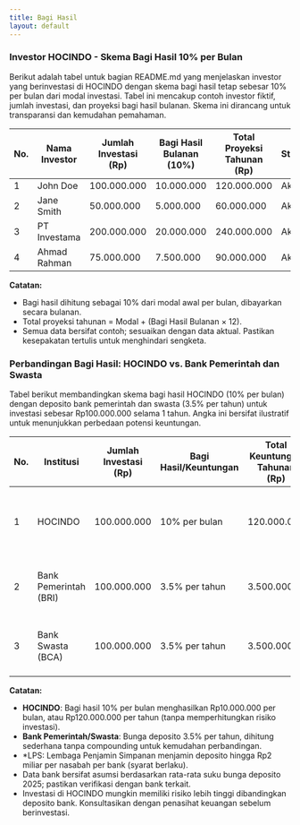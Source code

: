 ```yaml
---
title: Bagi Hasil
layout: default
---
```


### Investor HOCINDO - Skema Bagi Hasil 10% per Bulan

Berikut adalah tabel untuk bagian README.md yang menjelaskan investor yang berinvestasi di HOCINDO dengan skema bagi hasil tetap sebesar 10% per bulan dari modal investasi. Tabel ini mencakup contoh investor fiktif, jumlah investasi, dan proyeksi bagi hasil bulanan. Skema ini dirancang untuk transparansi dan kemudahan pemahaman.

| No. | Nama Investor | Jumlah Investasi (Rp) | Bagi Hasil Bulanan (10%) | Total Proyeksi Tahunan (Rp) | Status |
|-----|---------------|-----------------------|---------------------------|-----------------------------|--------|
| 1   | John Doe     | 100.000.000          | 10.000.000               | 120.000.000                | Aktif |
| 2   | Jane Smith   | 50.000.000           | 5.000.000                | 60.000.000                 | Aktif |
| 3   | PT Investama | 200.000.000          | 20.000.000               | 240.000.000                | Aktif |
| 4   | Ahmad Rahman | 75.000.000           | 7.500.000                | 90.000.000                 | Aktif |

**Catatan:**
- Bagi hasil dihitung sebagai 10% dari modal awal per bulan, dibayarkan secara bulanan.
- Total proyeksi tahunan = Modal + (Bagi Hasil Bulanan × 12).
- Semua data bersifat contoh; sesuaikan dengan data aktual. Pastikan kesepakatan tertulis untuk menghindari sengketa.

### Perbandingan Bagi Hasil: HOCINDO vs. Bank Pemerintah dan Swasta

Tabel berikut membandingkan skema bagi hasil HOCINDO (10% per bulan) dengan deposito bank pemerintah dan swasta (3.5% per tahun) untuk investasi sebesar Rp100.000.000 selama 1 tahun. Angka ini bersifat ilustratif untuk menunjukkan perbedaan potensi keuntungan.

| No. | Institusi                | Jumlah Investasi (Rp) | Bagi Hasil/Keuntungan | Total Keuntungan Tahunan (Rp) | Catatan                          |
|-----|--------------------------|-----------------------|-----------------------|-------------------------------|----------------------------------|
| 1   | HOCINDO                 | 100.000.000          | 10% per bulan        | 120.000.000                  | Bagi hasil bulanan, risiko lebih tinggi |
| 2   | Bank Pemerintah (BRI)   | 100.000.000          | 3.5% per tahun       | 3.500.000                    | Deposito, bunga tahunan, dijamin LPS* |
| 3   | Bank Swasta (BCA)       | 100.000.000          | 3.5% per tahun       | 3.500.000                    | Deposito, bunga tahunan, dijamin LPS* |

**Catatan:**
- **HOCINDO**: Bagi hasil 10% per bulan menghasilkan Rp10.000.000 per bulan, atau Rp120.000.000 per tahun (tanpa memperhitungkan risiko investasi).
- **Bank Pemerintah/Swasta**: Bunga deposito 3.5% per tahun, dihitung sederhana tanpa compounding untuk kemudahan perbandingan.
- *LPS: Lembaga Penjamin Simpanan menjamin deposito hingga Rp2 miliar per nasabah per bank (syarat berlaku).
- Data bank bersifat asumsi berdasarkan rata-rata suku bunga deposito 2025; pastikan verifikasi dengan bank terkait.
- Investasi di HOCINDO mungkin memiliki risiko lebih tinggi dibandingkan deposito bank. Konsultasikan dengan penasihat keuangan sebelum berinvestasi.
